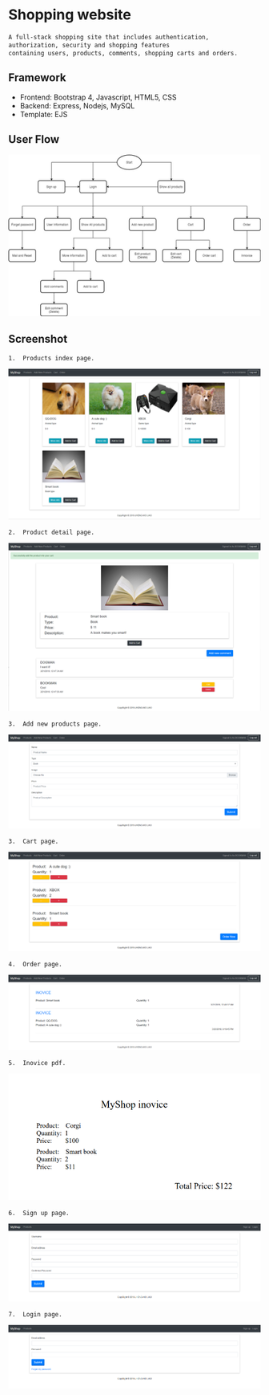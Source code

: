 # Shopping website
    A full-stack shopping site that includes authentication, authorization, security and shopping features 
    containing users, products, comments, shopping carts and orders.

##	Framework  
*	Frontend: Bootstrap 4, Javascript, HTML5, CSS  
*	Backend:  Express, Nodejs, MySQL  
*   Template: EJS  

## User Flow
![](https://github.com/r03921081/ShoppingWebsite/blob/master/images/ShoppingWeb.jpg)

## Screenshot
    1.  Products index page.  
![](https://github.com/r03921081/ShoppingWebsite/blob/master/images/Products.PNG)

    2.  Product detail page.  
![](https://github.com/r03921081/ShoppingWebsite/blob/master/images/Show.PNG)

    3.  Add new products page.
![](https://github.com/r03921081/ShoppingWebsite/blob/master/images/add.PNG)

    3.  Cart page.
![](https://github.com/r03921081/ShoppingWebsite/blob/master/images/myCart.PNG)

    4.  Order page.
![](https://github.com/r03921081/ShoppingWebsite/blob/master/images/order.PNG)

    5.  Inovice pdf.
![](https://github.com/r03921081/ShoppingWebsite/blob/master/images/innovice.PNG)

    6.  Sign up page.
![](https://github.com/r03921081/ShoppingWebsite/blob/master/images/signup.PNG)

    7.  Login page.
![](https://github.com/r03921081/ShoppingWebsite/blob/master/images/login.PNG)
